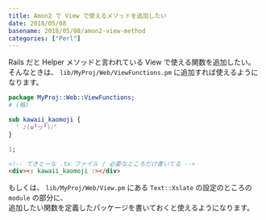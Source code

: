```yaml
---
title: Amon2 で View で使えるメソッドを追加したい
date: 2018/05/08
basename: 2018/05/08/amon2-view-method
categories: ["Perl"]
---
```


Rails だと Helper メソッドと言われている View で使える関数を追加したい。  
そんなときは、 `lib/MyProj/Web/ViewFunctions.pm` に追加すれば使えるようになります。

```perl:lib/MyProj/Web/ViewFunctions.pm
package MyProj::Web::ViewFunctions;
# (略)

sub kawaii_kaomoji {
  ' ♪(✿╹ヮ╹)ﾉ'
}

1;
```

```html
<!-- てきとーな .tx ファイル / 必要なところだけ書いてる -->
<div><: kawaii_kaomoji :></div>
```

もしくは、 `lib/MyProj/Web/View.pm` にある `Text::Xslate` の設定のところの `module` の部分に、  
追加したい関数を定義したパッケージを書いておくと使えるようになります。
